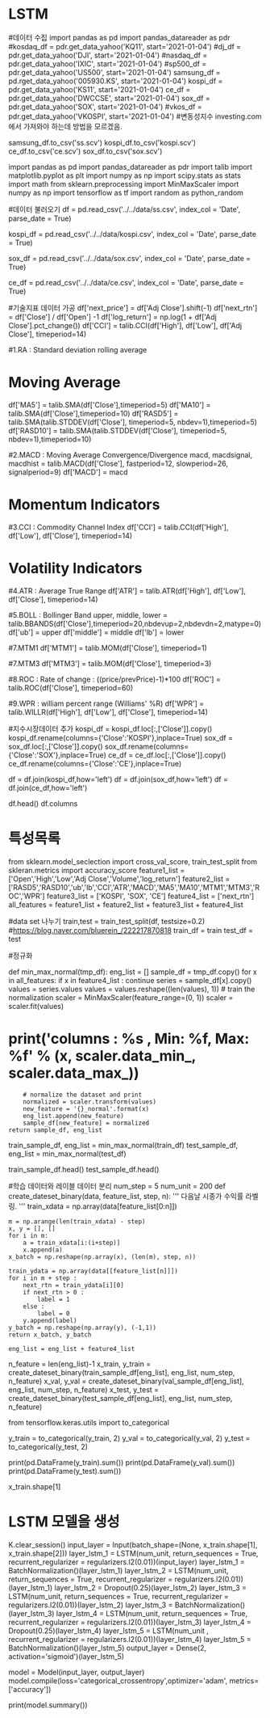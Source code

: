 # LSTM

#데이터 수집
import pandas as pd
import pandas_datareader as pdr
#kosdaq_df = pdr.get_data_yahoo('KQ11', start='2021-01-04')
#dj_df = pdr.get_data_yahoo('DJI', start='2021-01-04')
#nasdaq_df = pdr.get_data_yahoo('IXIC', start='2021-01-04')
#sp500_df = pdr.get_data_yahoo('US500', start='2021-01-04')
samsung_df = pd.rget_data_yahoo('005930.KS', start='2021-01-04')
kospi_df = pdr.get_data_yahoo('KS11', start='2021-01-04')
ce_df = pdr.get_data_yahoo('DWCCSE', start='2021-01-04')
sox_df = pdr.get_data_yahoo('SOX', start='2021-01-04')
#vkos_df = pdr.get_data_yahoo('VKOSPI', start='2021-01-04') #변동성지수 investing.com에서 가져와야 하는데 방법을 모르겠음.

samsung_df.to_csv('ss.scv')
kospi_df.to_csv('kospi.scv')
ce_df.to_csv('ce.scv')
sox_df.to_csv('sox.scv')

import pandas as pd
import pandas_datareader as pdr
import talib
import matplotlib.pyplot as plt
import numpy as np
import scipy.stats as stats
import math
from sklearn.preprocessing import MinMaxScaler
import numpy as np
import tensorflow as tf
import random as python_random

#데이터 불러오기
df = pd.read_csv('../../data/ss.csv',
                 index_col = 'Date',
                 parse_date = True)

kospi_df = pd.read_csv('../../data/kospi.csv',
                 index_col = 'Date',
                 parse_date = True)

sox_df = pd.read_csv('../../data/sox.csv',
                 index_col = 'Date',
                 parse_date = True)

ce_df = pd.read_csv('../../data/ce.csv',
                    index_col = 'Date',
                    parse_date = True)

#기술지표 데이터 가공
df['next_price'] = df['Adj Close'].shift(-1)
df['next_rtn'] = df['Close'] / df['Open'] -1
df['log_return'] = np.log(1 + df['Adj Close'].pct_change())
df['CCI'] = talib.CCI(df['High'], df['Low'], df['Adj Close'], timeperiod=14)

#1.RA : Standard deviation rolling average
# Moving Average
df['MA5'] = talib.SMA(df['Close'],timeperiod=5)
df['MA10'] = talib.SMA(df['Close'],timeperiod=10)
df['RASD5'] = talib.SMA(talib.STDDEV(df['Close'], timeperiod=5, nbdev=1),timeperiod=5)
df['RASD10'] = talib.SMA(talib.STDDEV(df['Close'], timeperiod=5, nbdev=1),timeperiod=10)

#2.MACD : Moving Average Convergence/Divergence
macd, macdsignal, macdhist = talib.MACD(df['Close'], fastperiod=12, slowperiod=26, signalperiod=9)
df['MACD'] = macd

# Momentum Indicators
#3.CCI : Commodity Channel Index
df['CCI'] = talib.CCI(df['High'], df['Low'], df['Close'], timeperiod=14)
# Volatility Indicators

#4.ATR : Average True Range
df['ATR'] = talib.ATR(df['High'], df['Low'], df['Close'], timeperiod=14)

#5.BOLL : Bollinger Band
upper, middle, lower = talib.BBANDS(df['Close'],timeperiod=20,nbdevup=2,nbdevdn=2,matype=0)
df['ub'] = upper
df['middle'] = middle
df['lb'] = lower

#7.MTM1
df['MTM1'] = talib.MOM(df['Close'], timeperiod=1)

#7.MTM3
df['MTM3'] = talib.MOM(df['Close'], timeperiod=3)

#8.ROC : Rate of change : ((price/prevPrice)-1)*100
df['ROC'] = talib.ROC(df['Close'], timeperiod=60)

#9.WPR : william percent range (Williams' %R)
df['WPR'] = talib.WILLR(df['High'], df['Low'], df['Close'], timeperiod=14)

#지수시장데이터 추가
kospi_df = kospi_df.loc[:,['Close']].copy()
kospi_df.rename(columns={'Close':'KOSPI'},inplace=True)
sox_df = sox_df.loc[:,['Close']].copy()
sox_df.rename(columns={'Close':'SOX'},inplace=True)
ce_df = ce_df.loc[:,['Close']].copy()
ce_df.rename(columns={'Close':'CE'},inplace=True)

df = df.join(kospi_df,how='left')
df = df.join(sox_df,how='left')
df = df.join(ce_df,how='left')

df.head()
df.columns


# 특성목록
from sklearn.model_seclection import cross_val_score, train_test_split
from skleran.metrics import accuracy_score
feature1_list = ['Open','High','Low','Adj Close','Volume','log_return']
feature2_list = ['RASD5','RASD10','ub','lb','CCI','ATR','MACD','MA5','MA10','MTM1','MTM3','ROC','WPR']
feature3_list = ['KOSPI', 'SOX', 'CE']
feature4_list = ['next_rtn']
all_features = feature1_list + feature2_list + feature3_list + feature4_list

#data set 나누기
train,test = train_test_split(df, testsize=0.2) #https://blog.naver.com/bluerein_/222217870818
train_df = train
test_df = test

#정규화

def min_max_normal(tmp_df):
    eng_list = []
    sample_df = tmp_df.copy()
    for x in all_features:
        if x in feature4_list :
            continue
        series = sample_df[x].copy()
        values = series.values
        values = values.reshape((len(values), 1))
        # train the normalization
        scaler = MinMaxScaler(feature_range=(0, 1))
        scaler = scaler.fit(values)
#         print('columns : %s , Min: %f, Max: %f' % (x, scaler.data_min_, scaler.data_max_))
        # normalize the dataset and print
        normalized = scaler.transform(values)
        new_feature = '{}_normal'.format(x)
        eng_list.append(new_feature)
        sample_df[new_feature] = normalized
    return sample_df, eng_list

train_sample_df, eng_list = min_max_normal(train_df)
test_sample_df, eng_list = min_max_normal(test_df)

train_sample_df.head()
test_sample_df.head()

#학습 데이터와 레이블 데이터 분리
num_step = 5
num_unit = 200
def create_dateset_binary(data, feature_list, step, n):
    '''
    다음날 시종가 수익률 라벨링.
    '''
    train_xdata = np.array(data[feature_list[0:n]])

    m = np.arange(len(train_xdata) - step)
    x, y = [], []
    for i in m:
        a = train_xdata[i:(i+step)]
        x.append(a)
    x_batch = np.reshape(np.array(x), (len(m), step, n))

    train_ydata = np.array(data[[feature_list[n]]])
    for i in m + step :
        next_rtn = train_ydata[i][0]
        if next_rtn > 0 :
            label = 1
        else :
            label = 0
        y.append(label)
    y_batch = np.reshape(np.array(y), (-1,1))
    return x_batch, y_batch

    eng_list = eng_list + feature4_list
n_feature = len(eng_list)-1
x_train, y_train = create_dateset_binary(train_sample_df[eng_list], eng_list, num_step, n_feature)
x_val, y_val = create_dateset_binary(val_sample_df[eng_list], eng_list, num_step, n_feature)
x_test, y_test = create_dateset_binary(test_sample_df[eng_list], eng_list, num_step, n_feature)


from tensorflow.keras.utils import to_categorical

y_train = to_categorical(y_train, 2)
y_val = to_categorical(y_val, 2)
y_test = to_categorical(y_test, 2)


print(pd.DataFrame(y_train).sum())
print(pd.DataFrame(y_val).sum())
print(pd.DataFrame(y_test).sum())

x_train.shape[1]

# LSTM 모델을 생성
K.clear_session()
input_layer = Input(batch_shape=(None, x_train.shape[1], x_train.shape[2]))
layer_lstm_1 = LSTM(num_unit, return_sequences = True, recurrent_regularizer = regularizers.l2(0.01))(input_layer)
layer_lstm_1 = BatchNormalization()(layer_lstm_1)
layer_lstm_2 = LSTM(num_unit, return_sequences = True, recurrent_regularizer = regularizers.l2(0.01))(layer_lstm_1)
layer_lstm_2 = Dropout(0.25)(layer_lstm_2)
layer_lstm_3 = LSTM(num_unit, return_sequences = True, recurrent_regularizer = regularizers.l2(0.01))(layer_lstm_2)
layer_lstm_3 = BatchNormalization()(layer_lstm_3)
layer_lstm_4 = LSTM(num_unit, return_sequences = True, recurrent_regularizer = regularizers.l2(0.01))(layer_lstm_3)
layer_lstm_4 = Dropout(0.25)(layer_lstm_4)
layer_lstm_5 = LSTM(num_unit , recurrent_regularizer = regularizers.l2(0.01))(layer_lstm_4)
layer_lstm_5 = BatchNormalization()(layer_lstm_5)
output_layer = Dense(2, activation='sigmoid')(layer_lstm_5)

model = Model(input_layer, output_layer)
model.compile(loss='categorical_crossentropy',optimizer='adam', metrics=['accuracy'])

print(model.summary())


